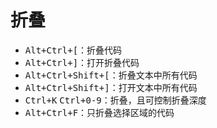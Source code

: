 # 折叠

-   <kbd>Alt+Ctrl+\[</kbd>：折叠代码
-   <kbd>Alt+Ctrl+]</kbd>：打开折叠代码
-   <kbd>Alt+Ctrl+Shift+\[</kbd>：折叠文本中所有代码
-   <kbd>Alt+Ctrl+Shift+]</kbd>：打开文本中所有代码
-   <kbd>Ctrl+K</kbd> <kbd>Ctrl+0-9</kbd>：折叠，且可控制折叠深度
-   <kbd>Alt+Ctrl+F</kbd>：只折叠选择区域的代码
